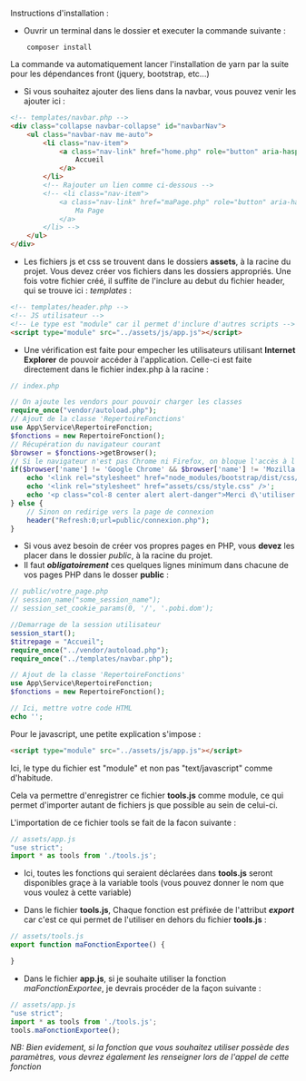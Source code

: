 Instructions d'installation : 

- Ouvrir un terminal dans le dossier et executer la commande suivante : 
```command
    composer install
```
La commande va automatiquement lancer l'installation de yarn par la suite pour les dépendances front (jquery, bootstrap, etc...)

- Si vous souhaitez ajouter des liens dans la navbar, vous pouvez venir les ajouter ici : 
```html
<!-- templates/navbar.php -->
<div class="collapse navbar-collapse" id="navbarNav">
    <ul class="navbar-nav me-auto">
        <li class="nav-item">
            <a class="nav-link" href="home.php" role="button" aria-haspopup="true" aria-expanded="false">
                Accueil
            </a>
        </li>
        <!-- Rajouter un lien comme ci-dessous -->
        <!-- <li class="nav-item">
            <a class="nav-link" href="maPage.php" role="button" aria-haspopup="true" aria-expanded="false">
                Ma Page
            </a>
        </li> -->
    </ul>
</div>
```

- Les fichiers js et css se trouvent dans le dossiers **assets**, à la racine du projet. Vous devez créer vos fichiers dans les dossiers appropriés. Une fois votre fichier créé, il suffite de l'inclure au debut du fichier header, qui se trouve ici : *templates* : 

```html
<!-- templates/header.php -->
<!-- JS utilisateur -->
<!-- Le type est "module" car il permet d'inclure d'autres scripts -->
<script type="module" src="../assets/js/app.js"></script>
```

- Une vérification est faite pour empecher les utilisateurs utilisant **Internet Explorer** de pouvoir accéder à l'application. Celle-ci est faite directement dans le fichier index.php à la racine : 

```php
// index.php

// On ajoute les vendors pour pouvoir charger les classes
require_once("vendor/autoload.php");
// Ajout de la classe 'RepertoireFonctions'
use App\Service\RepertoireFonction;
$fonctions = new RepertoireFonction();
// Récupération du navigateur courant
$browser = $fonctions->getBrowser();
// Si le navigateur n'est pas Chrome ni Firefox, on bloque l'accès à l'outil
if($browser['name'] != 'Google Chrome' && $browser['name'] != 'Mozilla Firefox') {
    echo '<link rel="stylesheet" href="node_modules/bootstrap/dist/css/bootstrap.min.css" />';
    echo '<link rel="stylesheet" href="assets/css/style.css" />';
    echo '<p class="col-8 center alert alert-danger">Merci d\'utiliser Google CHROME pour pouvoir accèder à cette application !</p>';
} else {
    // Sinon on redirige vers la page de connexion
    header("Refresh:0;url=public/connexion.php");
}
```

- Si vous avez besoin de créer vos propres pages en PHP, vous **devez** les placer dans le dossier *public*, à la racine du projet.
-  Il faut ***obligatoirement*** ces quelques lignes minimum dans chacune de vos pages PHP dans le dosser **public** : 
```php
// public/votre_page.php
// session_name("some_session_name");
// session_set_cookie_params(0, '/', '.pobi.dom');

//Demarrage de la session utilisateur
session_start();
$titrepage = "Accueil";
require_once("../vendor/autoload.php");
require_once("../templates/navbar.php");

// Ajout de la classe 'RepertoireFonctions'
use App\Service\RepertoireFonction;
$fonctions = new RepertoireFonction();

// Ici, mettre votre code HTML
echo '';
```

Pour le javascript, une petite explication s'impose : 

```html
<script type="module" src="../assets/js/app.js"></script>
```
Ici, le type du fichier est "module" et non pas "text/javascript" comme d'habitude.

Cela va permettre d'enregistrer ce fichier **tools.js** comme module, ce qui permet d'importer autant de fichiers js que possible au sein de celui-ci.

L'importation de ce fichier tools se fait de la facon suivante : 
```javascript
// assets/app.js
"use strict";
import * as tools from './tools.js';
```
* Ici, toutes les fonctions qui seraient déclarées dans **tools.js** seront disponibles graçe à la variable tools (vous pouvez donner le nom que vous voulez à cette variable)

* Dans le fichier **tools.js**, Chaque fonction est préfixée de l'attribut ***export*** car c'est ce qui permet de l'utiliser en dehors du fichier **tools.js** : 
```javascript
// assets/tools.js
export function maFonctionExportee() {

}
```
* Dans le fichier **app.js**, si je souhaite utiliser la fonction *maFonctionExportee*, je devrais procéder de la façon suivante : 
```javascript
// assets/app.js
"use strict";
import * as tools from './tools.js';
tools.maFonctionExportee();
```
*NB: Bien evidement, si la fonction que vous souhaitez utiliser possède des paramètres, vous devrez également les renseigner lors de l'appel de cette fonction*